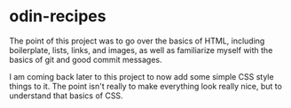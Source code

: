 # odin-recipes
The point of this project was to go over the basics of HTML, including boilerplate, lists, links, and images, as well as familiarize myself with the basics of git and good commit messages.

I am coming back later to this project to now add some simple CSS style things to it. The point isn't really to make everything look really nice, but to understand that basics of CSS.